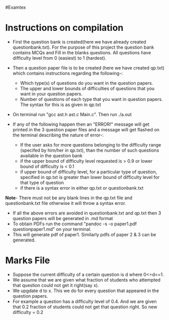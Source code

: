 #Examtex
# Instructions on compilation

* First the question bank is created(here we have already created questionbank.txt). For the purpose of this project the question bank contains MCQs and Fill in the blanks questions. All questions have difficulty level from 0 (easiest) to 1 (hardest).
  
* Then a question paper file is to be created (here we have created qp.txt) which contains instructions regarding the following-:
  * Which type(s) of questions do you want in the question papers.
  * The upper and lower bounds of difficulties of questions that you want in your question papers.
  * Number of questions of each type that you want in question papers. The syntax for this is as given in qp.txt
  
*  On terminal run "gcc ast.h ast.c Main.c". Then run ./a.out
*  If any of the following happen then an "ERROR!" message will get printed in the 3 question paper files and a message will get flashed on the terminal describing the nature of error-:
   * If the user asks for more questions belonging to the difficulty range (specifed by him/her in qp.txt), than the number of such questions available in the question bank
   * if the upper bound of difficulty level requested is > 0.9 or lower bound of difficulty is < 0.1
   * if upper bound of difficulty level, for a particular type of question, specified in qp.txt is greater than lower bound of difficulty level for that type of question
   * if there is a syntax error in either qp.txt or questionbank.txt
  
  **Note**- There must not be any blank lines in the qp.txt file and questionbank.txt file otherwise it will throw a syntax error.
*  If all the above errors are avoided in questionbank.txt and qp.txt then 3 question papers will be generated in .md format
*  To obtain PDFs run the command "pandoc -s -o paper1.pdf questionpaper1.md" on your terminal.
*  This will generate pdf of paper1. Similarly pdfs of paper 2 & 3 can be generated.


# Marks File

* Suppose the current difficulty of a certain question is d where 0<=d<=1.
* We assume that we are given what fraction of students who attempted that question could not get it right(say x).
* We upgdate d to x. This we do for every question that appeared in the question papers.
* For example a question has a difficulty level of 0.4. And we are given that 0.2 fraction of students could not get that question right. So new difficulty = 0.2 
